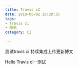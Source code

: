 ```yaml
---
title: Travis cI
date: 2018-06-02 20:29:35
tags: 
- travis ci
- 随笔
category: CI
 
---
```

测试travis ci 持续集成上传更新博文
<!-- more -->
  Hello Travis cI--测试